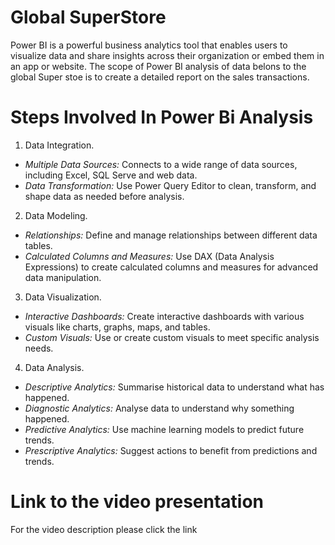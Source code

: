 # **Global SuperStore**
  Power BI is a powerful business analytics tool that enables users to visualize data and share insights across their organization or embed them in an app or website. The scope of Power BI analysis of  data belons to the global Super stoe is to create a detailed report on the sales transactions.
  

# **Steps Involved In Power Bi Analysis**
1) Data Integration.
- *Multiple Data Sources:* Connects to a wide range of data sources, including Excel, SQL Serve and web data.
- *Data Transformation:* Use Power Query Editor to clean, transform, and shape data as needed before analysis.

2) Data Modeling.
- *Relationships:* Define and manage relationships between different data tables.
- *Calculated Columns and Measures:* Use DAX (Data Analysis Expressions) to create calculated columns and measures for advanced data manipulation.

3) Data Visualization.
- *Interactive Dashboards:* Create interactive dashboards with various visuals like charts, graphs, maps, and tables.
- *Custom Visuals:* Use or create custom visuals to meet specific analysis needs.

4) Data Analysis.
- *Descriptive Analytics:* Summarise historical data to understand what has happened.
- *Diagnostic Analytics:* Analyse data to understand why something happened.
- *Predictive Analytics:* Use machine learning models to predict future trends.
- *Prescriptive Analytics:* Suggest actions to benefit from predictions and trends.


 # **Link to the video presentation**

 For the video description please click the link
